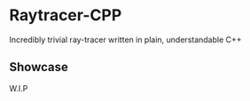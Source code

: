 # Raytracer-CPP

Incredibly trivial ray-tracer written in plain, understandable C++

## Showcase

W.I.P

